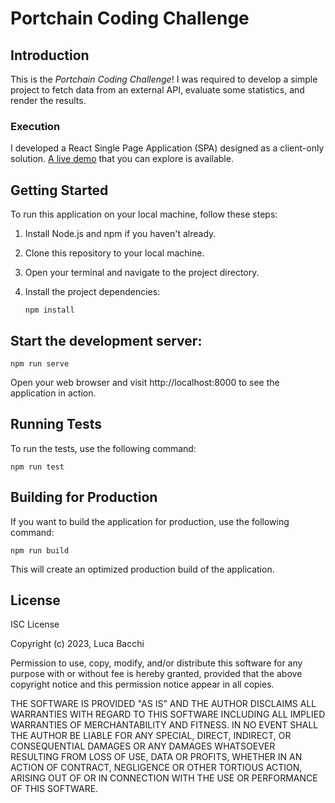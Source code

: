 # Portchain Coding Challenge

## Introduction

This is the *Portchain Coding Challenge*! I was required to develop a simple project to fetch data from an external API, evaluate some statistics, and render the results.

### Execution

I developed a React Single Page Application (SPA) designed as a client-only solution. [A live demo](https://bacchilu.github.io/portchain-coding-challenge/) that you can explore is available.

## Getting Started

To run this application on your local machine, follow these steps:

1. Install Node.js and npm if you haven't already.
2. Clone this repository to your local machine.
3. Open your terminal and navigate to the project directory.
4. Install the project dependencies:

    ```
    npm install
    ```

## Start the development server:

    npm run serve

Open your web browser and visit http://localhost:8000 to see the application in action.

## Running Tests

To run the tests, use the following command:

    npm run test

## Building for Production

If you want to build the application for production, use the following command:

    npm run build

This will create an optimized production build of the application.

## License

ISC License

Copyright (c) 2023, Luca Bacchi

Permission to use, copy, modify, and/or distribute this software for any purpose with or without fee is hereby granted, provided that the above copyright notice and this permission notice appear in all copies.

THE SOFTWARE IS PROVIDED "AS IS" AND THE AUTHOR DISCLAIMS ALL WARRANTIES WITH REGARD TO THIS SOFTWARE INCLUDING ALL IMPLIED WARRANTIES OF MERCHANTABILITY AND FITNESS. IN NO EVENT SHALL THE AUTHOR BE LIABLE FOR ANY SPECIAL, DIRECT, INDIRECT, OR CONSEQUENTIAL DAMAGES OR ANY DAMAGES WHATSOEVER RESULTING FROM LOSS OF USE, DATA OR PROFITS, WHETHER IN AN ACTION OF CONTRACT, NEGLIGENCE OR OTHER TORTIOUS ACTION, ARISING OUT OF OR IN CONNECTION WITH THE USE OR PERFORMANCE OF THIS SOFTWARE.
